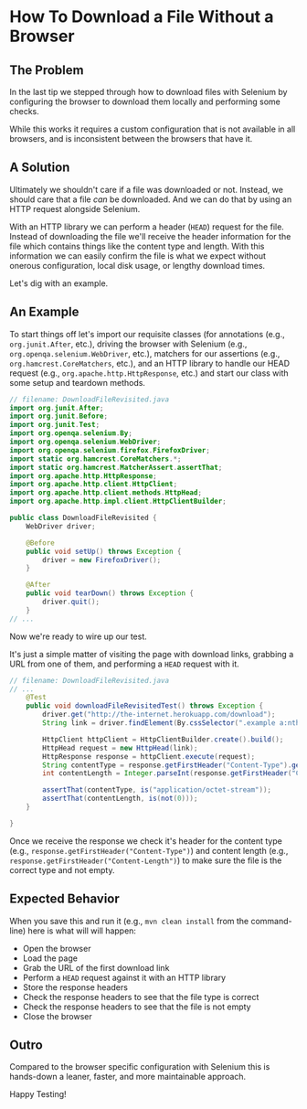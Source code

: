 # How To Download a File Without a Browser

## The Problem

In the last tip we stepped through how to download files with Selenium by configuring the browser to download them locally and performing some checks.

While this works it requires a custom configuration that is not available in all browsers, and is inconsistent between the browsers that have it.

## A Solution

Ultimately we shouldn't care if a file was downloaded or not. Instead, we should care that a file _can_ be downloaded. And we can do that by using an HTTP request alongside Selenium.

With an HTTP library we can perform a header (`HEAD`) request for the file. Instead of downloading the file we'll receive the header information for the file which contains things like the content type and length. With this information we can easily confirm the file is what we expect without onerous configuration, local disk usage, or lengthy download times.

Let's dig with an example.

## An Example

To start things off let's import our requisite classes (for annotations (e.g., `org.junit.After`, etc.), driving the browser with Selenium (e.g., `org.openqa.selenium.WebDriver`, etc.), matchers for our assertions (e.g., `org.hamcrest.CoreMatchers`, etc.), and an HTTP library to handle our HEAD request (e.g., `org.apache.http.HttpResponse`, etc.) and start our class with some setup and teardown methods.

```java
// filename: DownloadFileRevisited.java
import org.junit.After;
import org.junit.Before;
import org.junit.Test;
import org.openqa.selenium.By;
import org.openqa.selenium.WebDriver;
import org.openqa.selenium.firefox.FirefoxDriver;
import static org.hamcrest.CoreMatchers.*;
import static org.hamcrest.MatcherAssert.assertThat;
import org.apache.http.HttpResponse;
import org.apache.http.client.HttpClient;
import org.apache.http.client.methods.HttpHead;
import org.apache.http.impl.client.HttpClientBuilder;

public class DownloadFileRevisited {
    WebDriver driver;

    @Before
    public void setUp() throws Exception {
        driver = new FirefoxDriver();
    }

    @After
    public void tearDown() throws Exception {
        driver.quit();
    }
// ...
```

Now we're ready to wire up our test.

It's just a simple matter of visiting the page with download links, grabbing a URL from one of them, and performing a `HEAD` request with it.

```java
// filename: DownloadFileRevisited.java
// ...
    @Test
    public void downloadFileRevisitedTest() throws Exception {
        driver.get("http://the-internet.herokuapp.com/download");
        String link = driver.findElement(By.cssSelector(".example a:nth-of-type(1)")).getAttribute("href");

        HttpClient httpClient = HttpClientBuilder.create().build();
        HttpHead request = new HttpHead(link);
        HttpResponse response = httpClient.execute(request);
        String contentType = response.getFirstHeader("Content-Type").getValue();
        int contentLength = Integer.parseInt(response.getFirstHeader("Content-Length").getValue());

        assertThat(contentType, is("application/octet-stream"));
        assertThat(contentLength, is(not(0)));
    }

}
```

Once we receive the response we check it's header for the content type (e.g., `response.getFirstHeader("Content-Type")`) and content length (e.g., `response.getFirstHeader("Content-Length")`) to make sure the file is the correct type and not empty.

## Expected Behavior

When you save this and run it (e.g., `mvn clean install` from the command-line) here is what will will happen:

+ Open the browser
+ Load the page
+ Grab the URL of the first download link
+ Perform a `HEAD` request against it with an HTTP library
+ Store the response headers
+ Check the response headers to see that the file type is correct
+ Check the response headers to see that the file is not empty
+ Close the browser

## Outro

Compared to the browser specific configuration with Selenium this is hands-down a leaner, faster, and more maintainable approach.

Happy Testing!
